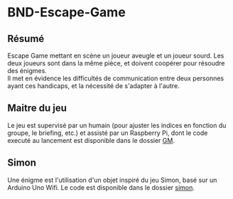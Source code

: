 # BND-Escape-Game

## Résumé

Escape Game mettant en scène un joueur aveugle et un joueur sourd. Les deux joueurs sont dans la même pièce, et doivent coopérer pour résoudre des énigmes.  
Il met en évidence les difficultés de communication entre deux personnes ayant ces handicaps, et la nécessité de s'adapter à l'autre.

## Maitre du jeu

Le jeu est supervisé par un humain (pour ajuster les indices en fonction du groupe, le briefing, etc.) et assisté par un Raspberry Pi, dont le code executé au lancement est disponible dans le dossier [GM](GM).

## Simon

Une énigme est l'utilisation d'un objet inspiré du jeu Simon, basé sur un Arduino Uno Wifi. Le code est disponible dans le dossier [simon](simon).